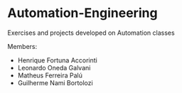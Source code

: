 # Automation-Engineering
Exercises and projects developed on Automation classes

Members:
- Henrique Fortuna Accorinti
- Leonardo Oneda Galvani
- Matheus Ferreira Palú
- Guilherme Nami Bortolozi

